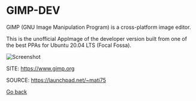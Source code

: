 # GIMP-DEV

 GIMP (GNU Image Manipulation Program) is a cross-platform image editor.

 This is the unofficial AppImage of the developer version built
 from one of the best PPAs for Ubuntu 20.04 LTS (Focal Fossa).

 ![Screenshot](https://www.gimp.org/news/2020/11/06/gimp-2-99-2-released/gimp-2-99-2-overview.jpg)

 SITE: https://www.gimp.org

 SOURCE: https://launchpad.net/~mati75

 [Go back](https://portable-linux-apps.github.io/apps.html)
